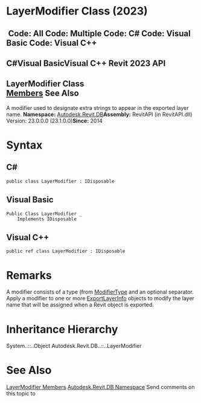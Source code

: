# LayerModifier Class (2023)

﻿
 Code: All Code: Multiple Code: C# Code: Visual Basic Code: Visual C++   
---  
C#Visual BasicVisual C++
Revit 2023 API  
---  
LayerModifier Class  
[Members](a3924ff0-4269-3521-0e17-1bdf2516a8ef.md "LayerModifier Members") See Also  
---  
A modifier used to designate extra strings to appear in the exported layer name. 
**Namespace:** [Autodesk.Revit.DB](87546ba7-461b-c646-cbb1-2cb8f5bff8b2.md "Autodesk.Revit.DB Namespace")**Assembly:** RevitAPI (in RevitAPI.dll) Version: 23.0.0.0 (23.1.0.0)**Since:** 2014 
# Syntax
C#  
---  
```text
public class LayerModifier : IDisposable
```
  
Visual Basic  
---  
```text
Public Class LayerModifier _
	Implements IDisposable
```
  
Visual C++  
---  
```text
public ref class LayerModifier : IDisposable
```
  
# Remarks
A modifier consists of a type (from [ModifierType](14da29ca-e466-9c3f-7a5b-5988a0e0ef6b.md "ModifierType Enumeration") and an optional separator. Apply a modifier to one or more [ExportLayerInfo](88a99694-968a-99f7-870a-f46737bd5927.md "ExportLayerInfo Class") objects to modify the layer name that will be assigned when a Revit object is exported. 
# Inheritance Hierarchy
System..::..Object Autodesk.Revit.DB..::..LayerModifier
# See Also
[LayerModifier Members](a3924ff0-4269-3521-0e17-1bdf2516a8ef.md "LayerModifier Members")
[Autodesk.Revit.DB Namespace](87546ba7-461b-c646-cbb1-2cb8f5bff8b2.md "Autodesk.Revit.DB Namespace")
Send comments on this topic to 